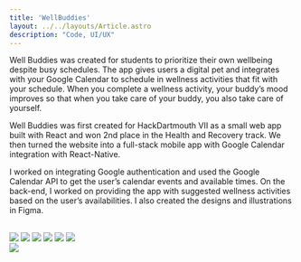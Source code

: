 ```yaml
---
title: 'WellBuddies'
layout: ../../layouts/Article.astro
description: "Code, UI/UX"
---
```


Well Buddies was created for students to prioritize their own wellbeing despite busy schedules. The app gives users a digital pet and integrates with your Google Calendar to schedule in wellness activities that fit with your schedule. When you complete a wellness activity, your buddy’s mood improves so that when you take care of your buddy, you also take care of yourself.

Well Buddies was first created for HackDartmouth VII as a small web app built with React and won 2nd place in the Health and Recovery track. We then turned the website into a full-stack mobile app with Google Calendar integration with React-Native.

I worked on integrating Google authentication and used the Google Calendar API to get the user’s calendar events and available times. On the back-end, I worked on providing the app with suggested wellness activities based on the user’s availabilities. I also created the designs and illustrations in Figma.

<br />
<div class="space-y-4 p-2">
  <div class="grid grid-cols-2 gap-5">
    <img src="/assets/wellbuddies/welcome.gif">
    <img src="/assets/wellbuddies/onboard.gif">
    <img src="/assets/wellbuddies/activity.gif">
    <img src="/assets/wellbuddies/buddy.png">
    <img src="/assets/wellbuddies/calendar.png">
    <img src="/assets/wellbuddies/home.png">
  </div>
  <img src="/assets/wellbuddies/animals.png">

</div>
